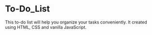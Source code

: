 # To-Do_List
This to-do list will help you organize your tasks conveniently.
It created using HTML, CSS and vanilla JavaScript.
